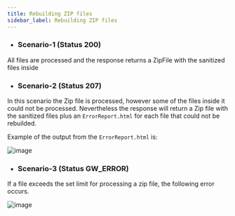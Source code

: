 ```yaml
---
title: Rebuilding ZIP files 
sidebar_label: Rebuilding ZIP files 
---
```



- ### Scenario-1 (Status 200)
All files are processed and the response returns a ZipFile with the sanitized files inside

- ### Scenario-2 (Status 207)
In this scenario the Zip file is processed, however some of the files inside it could not be processed. Nevertheless the response will return a Zip file with the sanitized files
plus an `ErrorReport.html` for each file that could not be rebuilded.

Example of the output from the `ErrorReport.html` is:

![image](https://user-images.githubusercontent.com/6232283/118471256-d8823c80-b707-11eb-81c8-9ae51204a387.png)

- ### Scenario-3 (Status GW_ERROR)
If a file exceeds the set limit for processing a zip file, the following error occurs.

![image](https://user-images.githubusercontent.com/60857664/118820823-e924e500-b8b6-11eb-8ff0-253a8750c800.png)
